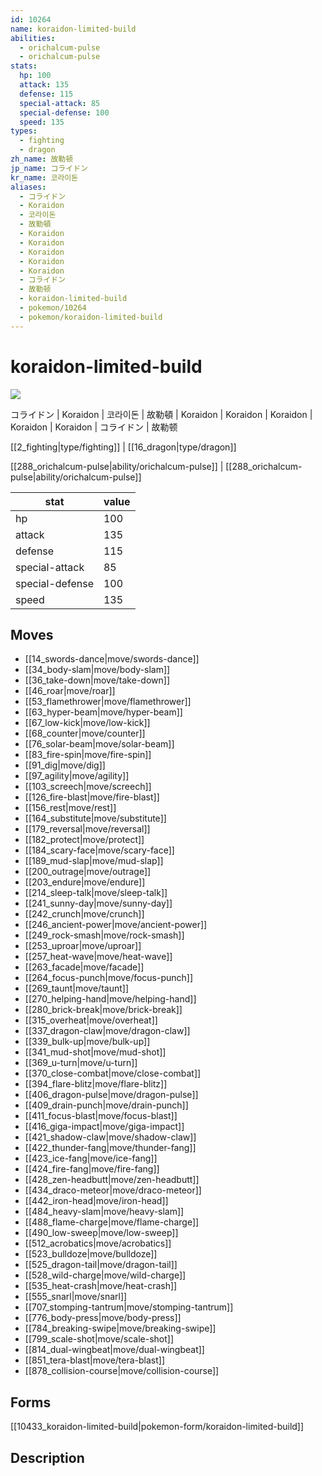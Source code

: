 ```yaml
---
id: 10264
name: koraidon-limited-build
abilities:
  - orichalcum-pulse
  - orichalcum-pulse
stats:
  hp: 100
  attack: 135
  defense: 115
  special-attack: 85
  special-defense: 100
  speed: 135
types:
  - fighting
  - dragon
zh_name: 故勒顿
jp_name: コライドン
kr_name: 코라이돈
aliases:
  - コライドン
  - Koraidon
  - 코라이돈
  - 故勒頓
  - Koraidon
  - Koraidon
  - Koraidon
  - Koraidon
  - Koraidon
  - コライドン
  - 故勒顿
  - koraidon-limited-build
  - pokemon/10264
  - pokemon/koraidon-limited-build
---
```

# koraidon-limited-build

![](null)

コライドン | Koraidon | 코라이돈 | 故勒頓 | Koraidon | Koraidon | Koraidon | Koraidon | Koraidon | コライドン | 故勒顿

[[2_fighting|type/fighting]] | [[16_dragon|type/dragon]]

[[288_orichalcum-pulse|ability/orichalcum-pulse]] | [[288_orichalcum-pulse|ability/orichalcum-pulse]]

|stat|value|
|---|---|
|hp|100|
|attack|135|
|defense|115|
|special-attack|85|
|special-defense|100|
|speed|135|


## Moves

- [[14_swords-dance|move/swords-dance]]
- [[34_body-slam|move/body-slam]]
- [[36_take-down|move/take-down]]
- [[46_roar|move/roar]]
- [[53_flamethrower|move/flamethrower]]
- [[63_hyper-beam|move/hyper-beam]]
- [[67_low-kick|move/low-kick]]
- [[68_counter|move/counter]]
- [[76_solar-beam|move/solar-beam]]
- [[83_fire-spin|move/fire-spin]]
- [[91_dig|move/dig]]
- [[97_agility|move/agility]]
- [[103_screech|move/screech]]
- [[126_fire-blast|move/fire-blast]]
- [[156_rest|move/rest]]
- [[164_substitute|move/substitute]]
- [[179_reversal|move/reversal]]
- [[182_protect|move/protect]]
- [[184_scary-face|move/scary-face]]
- [[189_mud-slap|move/mud-slap]]
- [[200_outrage|move/outrage]]
- [[203_endure|move/endure]]
- [[214_sleep-talk|move/sleep-talk]]
- [[241_sunny-day|move/sunny-day]]
- [[242_crunch|move/crunch]]
- [[246_ancient-power|move/ancient-power]]
- [[249_rock-smash|move/rock-smash]]
- [[253_uproar|move/uproar]]
- [[257_heat-wave|move/heat-wave]]
- [[263_facade|move/facade]]
- [[264_focus-punch|move/focus-punch]]
- [[269_taunt|move/taunt]]
- [[270_helping-hand|move/helping-hand]]
- [[280_brick-break|move/brick-break]]
- [[315_overheat|move/overheat]]
- [[337_dragon-claw|move/dragon-claw]]
- [[339_bulk-up|move/bulk-up]]
- [[341_mud-shot|move/mud-shot]]
- [[369_u-turn|move/u-turn]]
- [[370_close-combat|move/close-combat]]
- [[394_flare-blitz|move/flare-blitz]]
- [[406_dragon-pulse|move/dragon-pulse]]
- [[409_drain-punch|move/drain-punch]]
- [[411_focus-blast|move/focus-blast]]
- [[416_giga-impact|move/giga-impact]]
- [[421_shadow-claw|move/shadow-claw]]
- [[422_thunder-fang|move/thunder-fang]]
- [[423_ice-fang|move/ice-fang]]
- [[424_fire-fang|move/fire-fang]]
- [[428_zen-headbutt|move/zen-headbutt]]
- [[434_draco-meteor|move/draco-meteor]]
- [[442_iron-head|move/iron-head]]
- [[484_heavy-slam|move/heavy-slam]]
- [[488_flame-charge|move/flame-charge]]
- [[490_low-sweep|move/low-sweep]]
- [[512_acrobatics|move/acrobatics]]
- [[523_bulldoze|move/bulldoze]]
- [[525_dragon-tail|move/dragon-tail]]
- [[528_wild-charge|move/wild-charge]]
- [[535_heat-crash|move/heat-crash]]
- [[555_snarl|move/snarl]]
- [[707_stomping-tantrum|move/stomping-tantrum]]
- [[776_body-press|move/body-press]]
- [[784_breaking-swipe|move/breaking-swipe]]
- [[799_scale-shot|move/scale-shot]]
- [[814_dual-wingbeat|move/dual-wingbeat]]
- [[851_tera-blast|move/tera-blast]]
- [[878_collision-course|move/collision-course]]

## Forms



[[10433_koraidon-limited-build|pokemon-form/koraidon-limited-build]]

## Description



